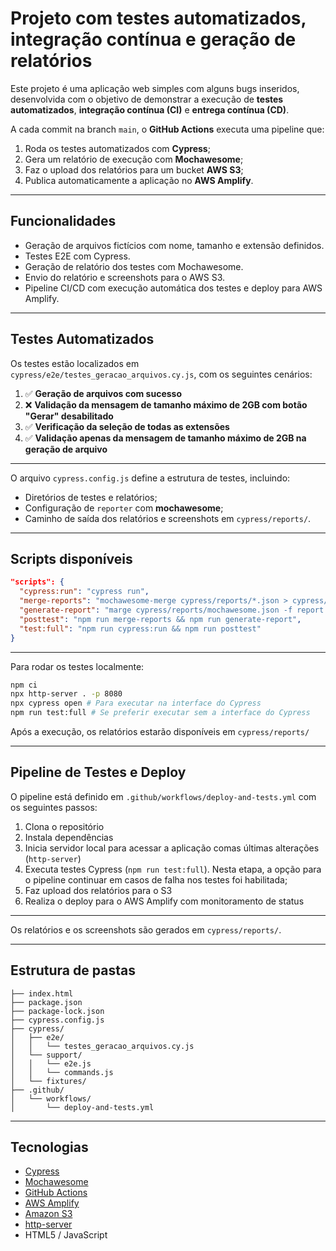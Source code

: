 # Projeto com testes automatizados, integração contínua e geração de relatórios

Este projeto é uma aplicação web simples com alguns bugs inseridos, desenvolvida com o objetivo de demonstrar a execução de **testes automatizados**, **integração contínua (CI)** e **entrega contínua (CD)**.

A cada commit na branch `main`, o **GitHub Actions** executa uma pipeline que:

1. Roda os testes automatizados com **Cypress**;
2. Gera um relatório de execução com **Mochawesome**;
3. Faz o upload dos relatórios para um bucket **AWS S3**;
4. Publica automaticamente a aplicação no **AWS Amplify**.

---

## Funcionalidades

- Geração de arquivos fictícios com nome, tamanho e extensão definidos.
- Testes E2E com Cypress.
- Geração de relatório dos testes com Mochawesome.
- Envio do relatório e screenshots para o AWS S3.
- Pipeline CI/CD com execução automática dos testes e deploy para AWS Amplify.

---

## Testes Automatizados

Os testes estão localizados em `cypress/e2e/testes_geracao_arquivos.cy.js`, com os seguintes cenários:

1. ✅ **Geração de arquivos com sucesso**
2. ❌ **Validação da mensagem de tamanho máximo de 2GB com botão "Gerar" desabilitado**
3. ✅ **Verificação da seleção de todas as extensões**
4. ✅ **Validação apenas da mensagem de tamanho máximo de 2GB na geração de arquivo**

---

O arquivo `cypress.config.js` define a estrutura de testes, incluindo:

- Diretórios de testes e relatórios;
- Configuração de `reporter` com **mochawesome**;
- Caminho de saída dos relatórios e screenshots em `cypress/reports/`.

---

## Scripts disponíveis

```json
"scripts": {
  "cypress:run": "cypress run",
  "merge-reports": "mochawesome-merge cypress/reports/*.json > cypress/reports/mochawesome.json || true",
  "generate-report": "marge cypress/reports/mochawesome.json -f report -o cypress/reports || true",
  "posttest": "npm run merge-reports && npm run generate-report",
  "test:full": "npm run cypress:run && npm run posttest"
}
```
---

Para rodar os testes localmente:

```bash
npm ci
npx http-server . -p 8080
npx cypress open # Para executar na interface do Cypress
npm run test:full # Se preferir executar sem a interface do Cypress
```
Após a execução, os relatórios estarão disponíveis em `cypress/reports/`

---

## Pipeline de Testes e Deploy

O pipeline está definido em `.github/workflows/deploy-and-tests.yml` com os seguintes passos:

1. Clona o repositório
2. Instala dependências
3. Inicia servidor local para acessar a aplicação comas últimas alterações (`http-server`)
4. Executa testes Cypress (`npm run test:full`). Nesta etapa, a opção para o pipeline continuar em casos de falha nos testes foi habilitada;
5. Faz upload dos relatórios para o S3
6. Realiza o deploy para o AWS Amplify com monitoramento de status

---

Os relatórios e os screenshots são gerados em `cypress/reports/`.

---

## Estrutura de pastas

```
├── index.html
├── package.json
├── package-lock.json
├── cypress.config.js
├── cypress/
│   ├── e2e/
│   │   └── testes_geracao_arquivos.cy.js
│   └── support/
│   │   └── e2e.js
│   │   └── commands.js
│   └── fixtures/
├── .github/
│   └── workflows/
│       └── deploy-and-tests.yml
```

---

## Tecnologias

- [Cypress](https://www.cypress.io/)
- [Mochawesome](https://github.com/adamgruber/mochawesome)
- [GitHub Actions](https://github.com/features/actions)
- [AWS Amplify](https://aws.amazon.com/amplify/)
- [Amazon S3](https://aws.amazon.com/s3/)
- [http-server](https://www.npmjs.com/package/http-server)
- HTML5 / JavaScript